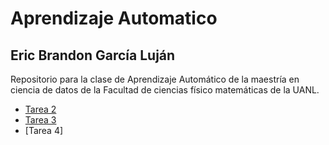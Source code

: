 # Aprendizaje Automatico
## Eric Brandon García Luján
Repositorio para la clase de Aprendizaje Automático de la maestría en ciencia de datos de la Facultad de ciencias físico matemáticas de la UANL.

- [Tarea 2](Limpieza_Glassdor_Tarea2.py)
- [Tarea 3](Estadísticas_descriptivas_Tarea3.py)
- [Tarea 4]